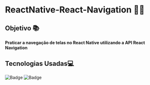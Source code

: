 # ReactNative-React-Navigation 👨‍💻

## Objetivo 📚
#### Praticar a navegação de telas no React Native utilizando a API React Navigation

## Tecnologias Usadas💻
 ![Badge](https://img.shields.io/static/v1?label=&message=React-Native&color=3498db&style=for-the-badge)
 ![Badge](https://img.shields.io/static/v1?label=&message=Typescript&color=686de0&style=for-the-badge) 
